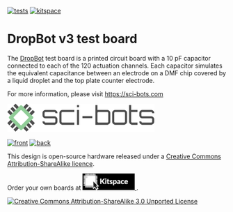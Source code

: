 [![tests](https://github.com/sci-bots/dropbot-120-channel-test-board.kicad/actions/workflows/build.yml/badge.svg)](https://github.com/sci-bots/dropbot-120-channel-test-board.kicad/actions/workflows/build.yml)
[![kitspace](https://img.shields.io/badge/kitspace-ok-success)](https://kitspace.org/boards/github.com/sci-bots/dropbot-120-channel-test-board.kicad/)

# DropBot v3 test board

The [DropBot][dropbot] test board is a printed circuit board with a 10 pF capacitor connected to each of the 120 actuation channels. Each capacitor simulates the equivalent capacitance between an electrode on a DMF chip covered by a liquid droplet and the top plate counter electrode.

For more information, please visit https://sci-bots.com

[![Sci-Bots logo](docs/png/sci-bots-logo.png)][sci-bots]

[![front](docs/png/front.png)](docs/png/front.png)
[![back](docs/png/back.png)](docs/png/back.png)

This design is open-source hardware released under a [Creative Commons Attribution-ShareAlike licence][cc-by-sa].

Order your own boards at <a href="https://kitspace.org/boards/github.com/sci-bots/dropbot-120-channel-test-board.kicad">
  <img src="https://github.com/kitspace/kitspace/blob/master/image_src/logo.svg" alt="order at kitspace" width="120"/>
</a>.

[![Creative Commons Attribution-ShareAlike 3.0 Unported License](https://i.creativecommons.org/l/by-sa/3.0/88x31.png)][cc-by-sa]

[dropbot]: https://github.com/sci-bots/dropbot-v3
[sci-bots]: https://sci-bots.com/
[cc-by-sa]: http://creativecommons.org/licenses/by-sa/3.0
